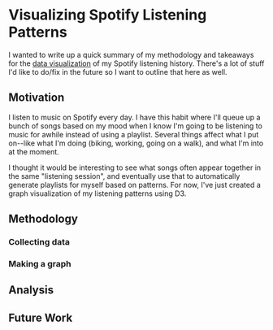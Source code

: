 # Visualizing Spotify Listening Patterns

I wanted to write up a quick summary of my methodology and takeaways for the [data visualization](https://christaina.github.io/spotify_autoplayist/graph_viz/) of my Spotify listening history. There's a lot of stuff I'd like to do/fix in the future so I want to outline that here as well.

## Motivation

I listen to music on Spotify every day. I have this habit where I'll queue up a bunch of songs based on my mood when I know I'm going to be listening to music for awhile instead of using a playlist. Several things affect what I put on--like what I'm doing (biking, working, going on a walk), and what I'm into at the moment.

I thought it would be interesting to see what songs often appear together in the same "listening session", and eventually use that to automatically generate playlists for myself based on patterns. For now, I've just created a graph visualization of my listening patterns using D3.

## Methodology

### Collecting data

### Making a graph

## Analysis

## Future Work
